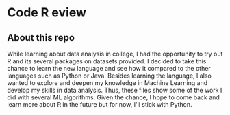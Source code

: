 # Code R eview

## About this repo
While learning about data analysis in college, I had the opportunity to try out R and its several packages on datasets provided. I decided to take this chance to learn the new language and see how it compared to the other languages such as Python or Java. Besides learning the language, I also wanted to explore and deepen my knowledge in Machine Learning and develop my skills in data analysis. Thus, these files show some of the work I did with several ML algorithms. Given the chance, I hope to come back and learn more about R in the future but for now, I'll stick with Python.
